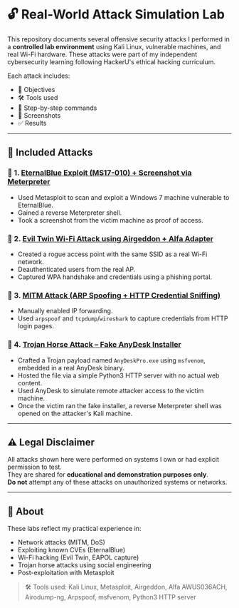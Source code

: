 # 🔓 Real-World Attack Simulation Lab

This repository documents several offensive security attacks I performed in a **controlled lab environment** using Kali Linux, vulnerable machines, and real Wi-Fi hardware. These attacks were part of my independent cybersecurity learning following HackerU's ethical hacking curriculum.

Each attack includes:

- 🎯 Objectives  
- 🛠️ Tools used  
- 🧪 Step-by-step commands  
- 📸 Screenshots  
- ✅ Results

---

## 📁 Included Attacks

### 🧠 1. [EternalBlue Exploit (MS17-010) + Screenshot via Meterpreter](attacks/eternalblue-metasploit/)
- Used Metasploit to scan and exploit a Windows 7 machine vulnerable to EternalBlue.
- Gained a reverse Meterpreter shell.
- Took a screenshot from the victim machine as proof of access.

### 📡 2. [Evil Twin Wi-Fi Attack using Airgeddon + Alfa Adapter](attacks/evil-twin-airgeddon/)
- Created a rogue access point with the same SSID as a real Wi-Fi network.
- Deauthenticated users from the real AP.
- Captured WPA handshake and credentials using a phishing portal.

### 🔄 3. [MITM Attack (ARP Spoofing + HTTP Credential Sniffing)](attacks/mitm-arp-http-sniffing/) 
- Manually enabled IP forwarding.
- Used `arpspoof` and `tcpdump`/`wireshark` to capture credentials from HTTP login pages.

### 🐴 4. [Trojan Horse Attack – Fake AnyDesk Installer](attacks/trojan-anydesk-delivery/)
- Crafted a Trojan payload named `AnyDeskPro.exe` using `msfvenom`, embedded in a real AnyDesk binary.
- Hosted the file via a simple Python3 HTTP server with no actual web content.
- Used AnyDesk to simulate remote attacker access to the victim machine.
- Once the victim ran the fake installer, a reverse Meterpreter shell was opened on the attacker's Kali machine.

---

## ⚠️ Legal Disclaimer

All attacks shown here were performed on systems I own or had explicit permission to test.  
They are shared for **educational and demonstration purposes only**.  
**Do not** attempt any of these attacks on unauthorized systems or networks.

---

## 📌 About

These labs reflect my practical experience in:
- Network attacks (MITM, DoS)
- Exploiting known CVEs (EternalBlue)
- Wi-Fi hacking (Evil Twin, EAPOL capture)
- Trojan horse attacks using social engineering
- Post-exploitation with Metasploit

> 🛠 Tools used: Kali Linux, Metasploit, Airgeddon, Alfa AWUS036ACH, Airodump-ng, Arpspoof, msfvenom, Python3 HTTP server
